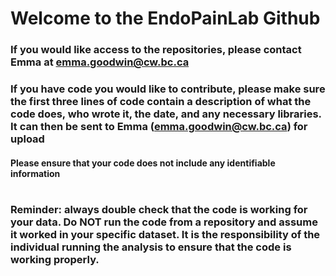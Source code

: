 # Welcome to the EndoPainLab Github 

### If you would like access to the repositories, please contact Emma at emma.goodwin@cw.bc.ca
### If you have code you would like to contribute, please make sure the first three lines of code contain a description of what the code does, who wrote it, the date, and any necessary libraries. It can then be sent to Emma (emma.goodwin@cw.bc.ca) for upload
#### Please ensure that your code does not include any identifiable information 
# 
### Reminder: always double check that the code is working for your data. Do NOT run the code from a repository and assume it worked in your specific dataset. It is the responsibility of the individual running the analysis to ensure that the code is working properly. 
